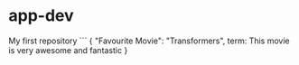 # app-dev
My first repository
	```
{
  "Favourite Movie": "Transformers",
  term: This movie is very awesome and fantastic 
}
```
